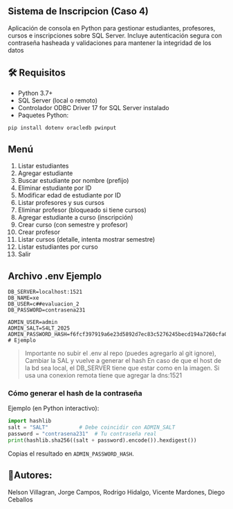 ## Sistema de Inscripcion (Caso 4)
Aplicación de consola en Python para gestionar estudiantes, profesores, cursos e inscripciones sobre SQL Server. Incluye autenticación segura con contraseña hasheada y validaciones para mantener la integridad de los datos

## 🛠 Requisitos
- Python 3.7+
- SQL Server (local o remoto)
- Controlador ODBC Driver 17 for SQL Server instalado
- Paquetes Python:
```bash
pip install dotenv oracledb pwinput
```

## Menú
1. Listar estudiantes
2. Agregar estudiante
3. Buscar estudiante por nombre (prefijo)
4. Eliminar estudiante por ID
5. Modificar edad de estudiante por ID
6. Listar profesores y sus cursos
7. Eliminar profesor (bloqueado si tiene cursos)
8. Agregar estudiante a curso (inscripción)
9. Crear curso (con semestre y profesor)
10. Crear profesor
11. Listar cursos (detalle, intenta mostrar semestre)
12. Listar estudiantes por curso
13. Salir



## Archivo .env Ejemplo
```env
DB_SERVER=localhost:1521
DB_NAME=xe
DB_USER=c##evaluacion_2
DB_PASSWORD=contrasena231

ADMIN_USER=admin
ADMIN_SALT=S4LT_2025
ADMIN_PASSWORD_HASH=f6fcf397919a6e23d5892d7ec83c5276245becd194a7260cfa060999a2cf7489  # Ejemplo
```
>Importante no subir el .env al repo (puedes agregarlo al git ignore), Cambiar la SAL y vuelve a generar el hash 
>En caso de que el host de la bd sea local, el DB_SERVER tiene que estar como en la imagen. Si usa una conexion remota tiene que agregar la dns:1521

### Cómo generar el hash de la contraseña
Ejemplo (en Python interactivo):
```python
import hashlib
salt = "SALT"          # Debe coincidir con ADMIN_SALT
password = "contrasena231"  # Tu contraseña real
print(hashlib.sha256((salt + password).encode()).hexdigest())
```
Copias el resultado en `ADMIN_PASSWORD_HASH`.

## 👤Autores:
Nelson Villagran, Jorge Campos, Rodrigo Hidalgo, Vicente Mardones, Diego Ceballos